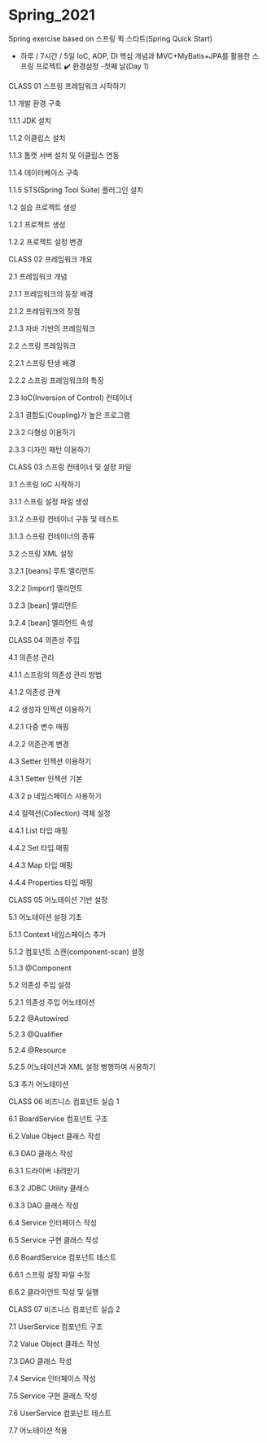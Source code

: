 # Spring_2021
Spring exercise based on 스프링 퀵 스타트(Spring Quick Start)
- 하루 / 7시간 / 5일 IoC, AOP, DI 핵심 개념과 MVC+MyBatis+JPA를 활용한 스프링 프로젝트
✔️ 환경설정
-첫째 날(Day 1)

CLASS 01 스프링 프레임워크 시작하기

1.1 개발 환경 구축

1.1.1 JDK 설치

1.1.2 이클립스 설치

1.1.3 톰캣 서버 설치 및 이클립스 연동

1.1.4 데이터베이스 구축

1.1.5 STS(Spring Tool Suite) 플러그인 설치

1.2 실습 프로젝트 생성

1.2.1 프로젝트 생성

1.2.2 프로젝트 설정 변경



CLASS 02 프레임워크 개요

2.1 프레임워크 개념

2.1.1 프레임워크의 등장 배경

2.1.2 프레임워크의 장점

2.1.3 자바 기반의 프레임워크

2.2 스프링 프레임워크

2.2.1 스프링 탄생 배경

2.2.2 스프링 프레임워크의 특징

2.3 IoC(Inversion of Control) 컨테이너

2.3.1 결합도(Coupling)가 높은 프로그램

2.3.2 다형성 이용하기

2.3.3 디자인 패턴 이용하기



CLASS 03 스프링 컨테이너 및 설정 파일

3.1 스프링 IoC 시작하기

3.1.1 스프링 설정 파일 생성

3.1.2 스프링 컨테이너 구동 및 테스트

3.1.3 스프링 컨테이너의 종류

3.2 스프링 XML 설정

3.2.1 [beans] 루트 엘리먼트

3.2.2 [import] 엘리먼트

3.2.3 [bean] 엘리먼트

3.2.4 [bean] 엘리먼트 속성



CLASS 04 의존성 주입

4.1 의존성 관리

4.1.1 스프링의 의존성 관리 방법

4.1.2 의존성 관계

4.2 생성자 인젝션 이용하기

4.2.1 다중 변수 매핑

4.2.2 의존관계 변경

4.3 Setter 인젝션 이용하기

4.3.1 Setter 인젝션 기본

4.3.2 p 네임스페이스 사용하기

4.4 컬렉션(Collection) 객체 설정

4.4.1 List 타입 매핑

4.4.2 Set 타입 매핑

4.4.3 Map 타입 매핑

4.4.4 Properties 타입 매핑



CLASS 05 어노테이션 기반 설정

5.1 어노테이션 설정 기초

5.1.1 Context 네임스페이스 추가

5.1.2 컴포넌트 스캔(component-scan) 설정

5.1.3 @Component

5.2 의존성 주입 설정

5.2.1 의존성 주입 어노테이션

5.2.2 @Autowired

5.2.3 @Qualifier

5.2.4 @Resource

5.2.5 어노테이션과 XML 설정 병행하여 사용하기

5.3 추가 어노테이션



CLASS 06 비즈니스 컴포넌트 실습 1

6.1 BoardService 컴포넌트 구조

6.2 Value Object 클래스 작성

6.3 DAO 클래스 작성

6.3.1 드라이버 내려받기

6.3.2 JDBC Utility 클래스

6.3.3 DAO 클래스 작성

6.4 Service 인터페이스 작성

6.5 Service 구현 클래스 작성

6.6 BoardService 컴포넌트 테스트

6.6.1 스프링 설정 파일 수정

6.6.2 클라이언트 작성 및 실행



CLASS 07 비즈니스 컴포넌트 실습 2

7.1 UserService 컴포넌트 구조

7.2 Value Object 클래스 작성

7.3 DAO 클래스 작성

7.4 Service 인터페이스 작성

7.5 Service 구현 클래스 작성

7.6 UserService 컴포넌트 테스트

7.7 어노테이션 적용



